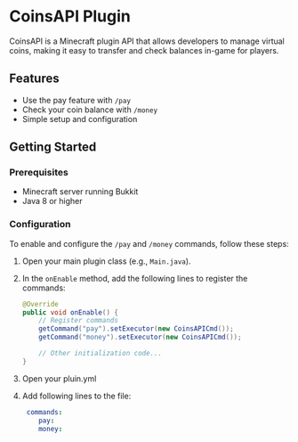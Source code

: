 # CoinsAPI Plugin

CoinsAPI is a Minecraft plugin API that allows developers to manage virtual coins, making it easy to transfer and check balances in-game for players.

## Features

- Use the pay feature with `/pay`
- Check your coin balance with `/money`
- Simple setup and configuration

## Getting Started

### Prerequisites

- Minecraft server running Bukkit
- Java 8 or higher

### Configuration

To enable and configure the `/pay` and `/money` commands, follow these steps:

1. Open your main plugin class (e.g., `Main.java`).
2. In the `onEnable` method, add the following lines to register the commands:

   ```java
   @Override
   public void onEnable() {
       // Register commands
       getCommand("pay").setExecutor(new CoinsAPICmd());
       getCommand("money").setExecutor(new CoinsAPICmd());

       // Other initialization code...
   }
3. Open your pluin.yml
4. Add following lines to the file:
   ```YAML
    commands:
       pay:
       money:
   
